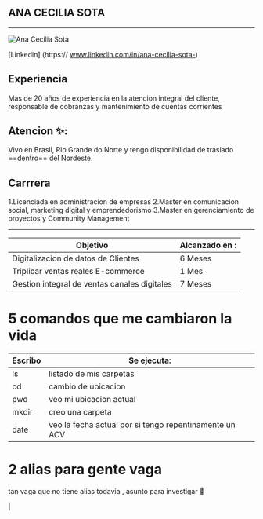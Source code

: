 **ANA CECILIA SOTA**
------
---
![Ana Cecilia Sota](https://img.freepik.com/vector-premium/playa-verano-dibujos-animados-vacaciones-naturaleza-paradisiaca-mar-o-mar-ilustracion-fondo-paisaje-costero_102902-1385.jpg?w=740)


[Linkedin] (https:// www.linkedin.com/in/ana-cecilia-sota-)

**Experiencia**
-

Mas de 20 años de experiencia en la atencion integral del cliente, responsable de cobranzas y mantenimiento de cuentas corrientes

**Atencion** ✨: 
-
Vivo en Brasil, Rio Grande do Norte y tengo disponibilidad de traslado ==dentro== del Nordeste. 

## Carrrera

1.Licenciada en administracion de empresas
2.Master en comunicacion social, marketing digital y emprendedorismo
3.Master en gerenciamiento de proyectos y Community Management

---




| Objetivo | Alcanzado en :| 
|----------|------------------------------| 
| Digitalizacion de datos de  Clientes |    6 Meses | 
| Triplicar  ventas reales E-commerce  |    1 Mes | 
| Gestion integral de ventas canales digitales |    7 Meses | 

# 5 comandos que me cambiaron la vida
| Escribo | Se ejecuta:| 
|----------|------------------------------| 
| ls | listado de mis carpetas | 
| cd  | cambio de ubicacion | 
| pwd | veo mi ubicacion actual | 
|mkdir | creo una carpeta |
| date | veo la fecha actual por si tengo repentinamente un ACV |

# 2 alias para gente vaga
tan vaga que no tiene alias todavia , asunto para investigar 🤯

| 


